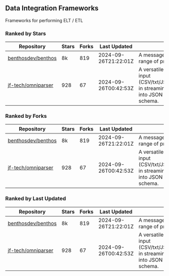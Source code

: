 ## Data Integration Frameworks

Frameworks for performing ELT / ETL

### Ranked by Stars

| Repository | Stars | Forks | Last Updated | Description | 
|------------|-------|-------|--------------|-------------|
| [benthosdev/benthos](https://github.com/benthosdev/benthos) | 8k | 819 | 2024-09-26T21:22:01Z |  A message streaming bridge between a range of protocols. |
| [jf-tech/omniparser](https://github.com/jf-tech/omniparser) | 928 | 67 | 2024-09-26T00:42:53Z |  A versatile ETL library that parses text input (CSV/txt/JSON/XML/EDI/X12/EDIFACT/etc) in streaming fashion and transforms data into JSON output using data-driven schema. |

### Ranked by Forks

| Repository | Stars | Forks | Last Updated | Description | 
|------------|-------|-------|--------------|-------------|
| [benthosdev/benthos](https://github.com/benthosdev/benthos) | 8k | 819 | 2024-09-26T21:22:01Z |  A message streaming bridge between a range of protocols. |
| [jf-tech/omniparser](https://github.com/jf-tech/omniparser) | 928 | 67 | 2024-09-26T00:42:53Z |  A versatile ETL library that parses text input (CSV/txt/JSON/XML/EDI/X12/EDIFACT/etc) in streaming fashion and transforms data into JSON output using data-driven schema. |

### Ranked by Last Updated

| Repository | Stars | Forks | Last Updated | Description | 
|------------|-------|-------|--------------|-------------|
| [benthosdev/benthos](https://github.com/benthosdev/benthos) | 8k | 819 | 2024-09-26T21:22:01Z |  A message streaming bridge between a range of protocols. |
| [jf-tech/omniparser](https://github.com/jf-tech/omniparser) | 928 | 67 | 2024-09-26T00:42:53Z |  A versatile ETL library that parses text input (CSV/txt/JSON/XML/EDI/X12/EDIFACT/etc) in streaming fashion and transforms data into JSON output using data-driven schema. |

